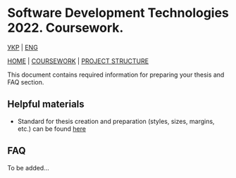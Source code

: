 # Software Development Technologies 2022. Coursework.

[УКР][coursework_readme_ua] | [ENG][coursework_readme]

[HOME][this_repo] | [COURSEWORK][coursework_readme] | [PROJECT STRUCTURE][project_structure_readme]

This document contains required information for preparing your thesis and FAQ section.

## Helpful materials

- Standard for thesis creation and preparation (styles, sizes, margins, etc.) can be found [here](paperwork_standard)

[paperwork_standard]: <.\Knowledge base\Coursework\Department standard for document preparation in studying process.pdf>

## FAQ

To be added...

[this_repo]: <https://github.com/Igor-Sikorsky-IST-Hub/SDT_2022>
[coursework_readme]: <Knowledge base/coursework.md>
[project_structure_readme]: <Knowledge base/project_structure.md>
[coursework_readme_ua]: <Knowledge base/coursework.ua.md>
[project_structure_readme_ua]: <Knowledge base/project_structure.ua.md>